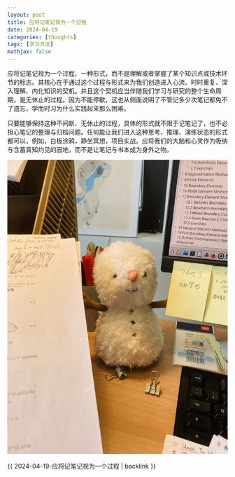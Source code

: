 ```yaml
---
layout: post
title: 应将记笔记视为一个过程
date: 2024-04-19
categories: [thoughts]
tags: [学习方法]
mathjax: false
---
```


应将记笔记视为一个过程、一种形式，而不是理解或者掌握了某个知识点或技术环节的标志。其核心在于通过这个过程与形式来为我们创造进入心流、时时重复、深入理解、内化知识的契机。并且这个契机应当伴随我们学习与研究的整个生命周期，是无休止的过程。因为不能停歇，这也从侧面说明了不管记多少次笔记都免不了遗忘，学而时习为什么实践起来那么困难。

只要能够保持这种不间断、无休止的过程，具体的形式就不限于记笔记了，也不必担心笔记的整理与归档问题。任何能让我们进入这种思考、推理、演练状态的形式都可以，例如，白板涂鸦，静坐冥想，项目实战。应将我们的大脑和心灵作为吸纳与含蓄真知灼见的园地，而不是让笔记与书本成为身外之物。

![img](/figures/2024-04-19-snowman-on-desk.jpg)

{{ 2024-04-19-应将记笔记视为一个过程 | backlink }}
